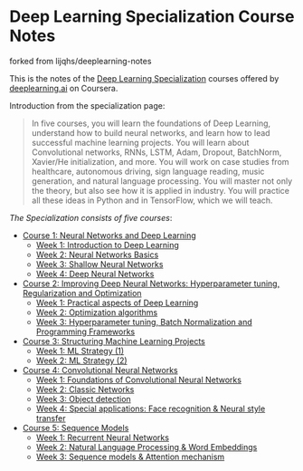 # Deep Learning Specialization Course Notes
forked from lijqhs/deeplearning-notes

This is the notes of the [Deep Learning Specialization](https://www.coursera.org/specializations/deep-learning) courses offered by [deeplearning.ai](https://www.deeplearning.ai/) on Coursera.

Introduction from the specialization page:

>In five courses, you will learn the foundations of Deep Learning, understand how to build neural networks, and learn how to lead successful machine learning projects. You will learn about Convolutional networks, RNNs, LSTM, Adam, Dropout, BatchNorm, Xavier/He initialization, and more. You will work on case studies from healthcare, autonomous driving, sign language reading, music generation, and natural language processing. You will master not only the theory, but also see how it is applied in industry. You will practice all these ideas in Python and in TensorFlow, which we will teach.

*The Specialization consists of five courses*:

- [Course 1: Neural Networks and Deep Learning](C1-Neural-Networks-and-Deep-Learning/readme.md)
  - [Week 1: Introduction to Deep Learning](C1-Neural-Networks-and-Deep-Learning/readme.md#week-1-introduction-to-deep-learning)
  - [Week 2: Neural Networks Basics](C1-Neural-Networks-and-Deep-Learning/readme.md#week-2-neural-networks-basics)
  - [Week 3: Shallow Neural Networks](C1-Neural-Networks-and-Deep-Learning/readme.md#week-3-shallow-neural-networks)
  - [Week 4: Deep Neural Networks](C1-Neural-Networks-and-Deep-Learning/readme.md#week-4-deep-neural-networks)
- [Course 2: Improving Deep Neural Networks: Hyperparameter tuning, Regularization and Optimization](C2-Improving-Deep-Neural-Networks/readme.md)
  - [Week 1: Practical aspects of Deep Learning](C2-Improving-Deep-Neural-Networks/readme.md#week-1-practical-aspects-of-deep-learning)
  - [Week 2: Optimization algorithms](C2-Improving-Deep-Neural-Networks/readme.md#week-2-optimization-algorithms)
  - [Week 3: Hyperparameter tuning, Batch Normalization and Programming Frameworks](C2-Improving-Deep-Neural-Networks/readme.md#week-3-hyperparameter-tuning-batch-normalization-and-programming-frameworks)
- [Course 3: Structuring Machine Learning Projects](C3-Structuring-Machine-Learning-Projects/readme.md)
  - [Week 1: ML Strategy (1)](C3-Structuring-Machine-Learning-Projects/readme.md#week-1-ml-strategy-1)
  - [Week 2: ML Strategy (2)](C3-Structuring-Machine-Learning-Projects/readme.md#week-2-ml-strategy-2)
- [Course 4: Convolutional Neural Networks](C4-Convolutional-Neural-Networks/readme.md)
  - [Week 1: Foundations of Convolutional Neural Networks](C4-Convolutional-Neural-Networks/readme.md#week-1-foundations-of-convolutional-neural-networks)
  - [Week 2: Classic Networks](C4-Convolutional-Neural-Networks/readme.md#week-2-classic-networks)
  - [Week 3: Object detection](C4-Convolutional-Neural-Networks/readme.md#week-3-object-detection)
  - [Week 4: Special applications: Face recognition & Neural style transfer](C4-Convolutional-Neural-Networks/readme.md#week-4-special-applications-face-recognition--neural-style-transfer)
- [Course 5: Sequence Models](C5-Sequence-Models/readme.md)
  - [Week 1: Recurrent Neural Networks](C5-Sequence-Models/readme.md#week-1-recurrent-neural-networks)
  - [Week 2: Natural Language Processing & Word Embeddings](C5-Sequence-Models/readme.md#week-2-natural-language-processing--word-embeddings)
  - [Week 3: Sequence models & Attention mechanism](C5-Sequence-Models/readme.md#week-3-sequence-models--attention-mechanism)



[fancy-course-summary]: https://www.slideshare.net/TessFerrandez/notes-from-coursera-deep-learning-courses-by-andrew-ng
[math-html]: https://www.toptal.com/designers/htmlarrows/letters/